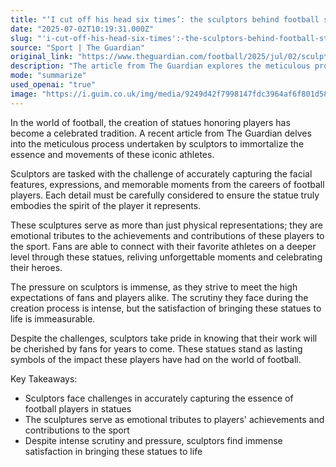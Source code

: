 ```yaml
---
title: "‘I cut off his head six times’: the sculptors behind football statues"
date: "2025-07-02T10:19:31.000Z"
slug: "'i-cut-off-his-head-six-times':-the-sculptors-behind-football-statues"
source: "Sport | The Guardian"
original_link: "https://www.theguardian.com/football/2025/jul/02/sculptors-behind-football-statues-players-fans"
description: "The article from The Guardian explores the meticulous process sculptors undergo to create statues honoring football players, capturing their essence and memorable moments. These sculptures serve as emotional tributes to the players' achievements and contributions to the sport, allowing fans to connect with their heroes on a deeper level. Despite facing intense scrutiny and pressure, sculptors take pride in knowing that their work will be cherished by fans for years to come, serving as lasting symbols of the players' impact on the world of football."
mode: "summarize"
used_openai: "true"
image: "https://i.guim.co.uk/img/media/9249d42f7998147fdc3964af6f801d5868d26e9b/884_524_4319_3455/master/4319.jpg?width=1200&height=630&quality=85&auto=format&fit=crop&overlay-align=bottom%2Cleft&overlay-width=100p&overlay-base64=L2ltZy9zdGF0aWMvb3ZlcmxheXMvdGctZGVmYXVsdC5wbmc&enable=upscale&s=83f03fb3ba2f6129d84bdda2724d2459"
---
```


In the world of football, the creation of statues honoring players has become a celebrated tradition. A recent article from The Guardian delves into the meticulous process undertaken by sculptors to immortalize the essence and movements of these iconic athletes.

Sculptors are tasked with the challenge of accurately capturing the facial features, expressions, and memorable moments from the careers of football players. Each detail must be carefully considered to ensure the statue truly embodies the spirit of the player it represents.

These sculptures serve as more than just physical representations; they are emotional tributes to the achievements and contributions of these players to the sport. Fans are able to connect with their favorite athletes on a deeper level through these statues, reliving unforgettable moments and celebrating their heroes.

The pressure on sculptors is immense, as they strive to meet the high expectations of fans and players alike. The scrutiny they face during the creation process is intense, but the satisfaction of bringing these statues to life is immeasurable.

Despite the challenges, sculptors take pride in knowing that their work will be cherished by fans for years to come. These statues stand as lasting symbols of the impact these players have had on the world of football.

Key Takeaways:
- Sculptors face challenges in accurately capturing the essence of football players in statues
- The sculptures serve as emotional tributes to players' achievements and contributions to the sport
- Despite intense scrutiny and pressure, sculptors find immense satisfaction in bringing these statues to life